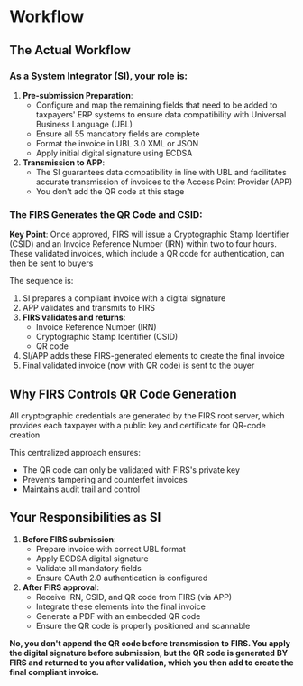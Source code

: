 # Workflow

## The Actual Workflow

### As a System Integrator (SI), your role is:

1. **Pre-submission Preparation**:
    - Configure and map the remaining fields that need to be added to taxpayers' ERP systems to ensure data compatibility with Universal Business Language (UBL)
    - Ensure all 55 mandatory fields are complete
    - Format the invoice in UBL 3.0 XML or JSON
    - Apply initial digital signature using ECDSA
2. **Transmission to APP**:
    - The SI guarantees data compatibility in line with UBL and facilitates accurate transmission of invoices to the Access Point Provider (APP)
    - You don't add the QR code at this stage

### The FIRS Generates the QR Code and CSID:

**Key Point**: Once approved, FIRS will issue a Cryptographic Stamp Identifier (CSID) and an Invoice Reference Number (IRN) within two to four hours. These validated invoices, which include a QR code for authentication, can then be sent to buyers

The sequence is:

1. SI prepares a compliant invoice with a digital signature
2. APP validates and transmits to FIRS
3. **FIRS validates and returns**:
    - Invoice Reference Number (IRN)
    - Cryptographic Stamp Identifier (CSID)
    - QR code
4. SI/APP adds these FIRS-generated elements to create the final invoice
5. Final validated invoice (now with QR code) is sent to the buyer

## Why FIRS Controls QR Code Generation

All cryptographic credentials are generated by the FIRS root server, which provides each taxpayer with a public key and certificate for QR-code creation

This centralized approach ensures:

- The QR code can only be validated with FIRS's private key
- Prevents tampering and counterfeit invoices
- Maintains audit trail and control

## Your Responsibilities as SI

1. **Before FIRS submission**:
    - Prepare invoice with correct UBL format
    - Apply ECDSA digital signature
    - Validate all mandatory fields
    - Ensure OAuth 2.0 authentication is configured
2. **After FIRS approval**:
    - Receive IRN, CSID, and QR code from FIRS (via APP)
    - Integrate these elements into the final invoice
    - Generate a PDF with an embedded QR code
    - Ensure the QR code is properly positioned and scannable

**No, you don't append the QR code before transmission to FIRS. You apply the digital signature before submission, but the QR code is generated BY FIRS and returned to you after validation, which you then add to create the final compliant invoice.**